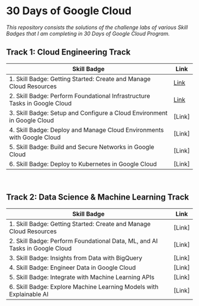# 30 Days of Google Cloud

_This repository consists the solutions of the challenge labs of various Skill Badges that I am completing in 30 Days of Google Cloud Program._

## Track 1: Cloud Engineering Track

| Skill Badge | Link |
|------|------|
|1. Skill Badge: Getting Started: Create and Manage Cloud Resources | [Link](https://github.com/kritika-srivastava/30-Days-of-Google-Cloud/tree/main/1.%20Getting%20Started:%20Create%20and%20Manage%20Cloud%20Resources) |
|2. Skill Badge: Perform Foundational Infrastructure Tasks in Google Cloud | [Link](https://github.com/kritika-srivastava/30-Days-of-Google-Cloud/tree/main/2.%20Perform%20Foundational%20Infrastructure%20Tasks%20in%20Google%20Cloud) |
|3. Skill Badge: Setup and Configure a Cloud Environment in Google Cloud | [Link] |
|4. Skill Badge: Deploy and Manage Cloud Environments with Google Cloud | [Link] |
|5. Skill Badge: Build and Secure Networks in Google Cloud | [Link] |
|6. Skill Badge: Deploy to Kubernetes in Google Cloud | [Link] |

&nbsp;
## Track 2: Data Science & Machine Learning Track

| Skill Badge | Link |
|------|------|
|1. Skill Badge: Getting Started: Create and Manage Cloud Resources | [Link] |
|2. Skill Badge: Perform Foundational Data, ML, and AI Tasks in Google Cloud | [Link] |
|3. Skill Badge: Insights from Data with BigQuery | [Link] |
|4. Skill Badge: Engineer Data in Google Cloud | [Link] |
|5. Skill Badge: Integrate with Machine Learning APIs | [Link] |
|6. Skill Badge: Explore Machine Learning Models with Explainable AI | [Link] |